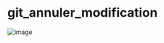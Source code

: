 # git_annuler_modification

![image](https://github.com/techerbeatrice/git_annuler_modification/assets/138071140/4507fb59-871e-4b81-b57d-c4242a47d81d)
